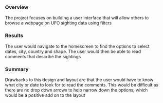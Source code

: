 ### Overview
The project focuses on building a user interface that will allow others to browse a webpage on UFO sighting data using filters


### Results

The user would navigate to the homescreen to find the options to select dates, city, country and shape. The user would then be able to read comments that describe the sightings


### Summary

Drawbacks to this design and layout are that the user would have to know what city or date to look for to read the comments. This would be difficult as there are no drop down arrows to help narrow down the options, which would be a positive add on to the layout
